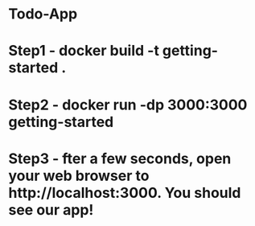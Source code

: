 # Todo-App

# Step1 - docker build -t getting-started .
# Step2 - docker run -dp 3000:3000 getting-started
# Step3 - fter a few seconds, open your web browser to http://localhost:3000. You should see our app!